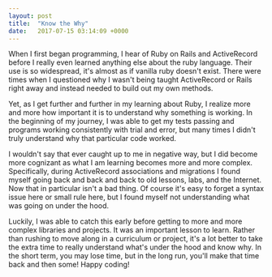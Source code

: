 ```yaml
---
layout: post
title:  "Know the Why"
date:   2017-07-15 03:14:09 +0000
---
```



When I first began programming, I hear of Ruby on Rails and ActiveRecord before I really even learned anything else about the ruby language. Their use is so widespread, it's almost as if vanilla ruby doesn't exist. There were times when I questioned why I wasn't being taught ActiveRecord or Rails right away and instead needed to build out my own methods.

Yet, as I get further and further in my learning about Ruby, I realize more and more how important it is to understand why something is working. In the beginning of my journey, I was able to get my tests passing and programs working consistently with trial and error, but many times I didn't truly understand why that particular code worked.

I wouldn't say that ever caught up to me in negative way, but I did become more cognizant as what I am learning becomes more and more complex. Specifically, during ActiveRecord associations and migrations I found myself going back and back and back to old lessons, labs, and the Internet. Now that in particular isn't a bad thing. Of course it's easy to forget a syntax issue here or small rule here, but I found myself not understanding what was going on under the hood.

Luckily, I was able to catch this early before getting to more and more complex libraries and projects. It was an important lesson to learn. Rather than rushing to move along in a curriculum or project, it's a lot better to take the extra time to really understand what's under the hood and know why. In the short term, you may lose time, but in the long run, you'll make that time back and then some! Happy coding!
